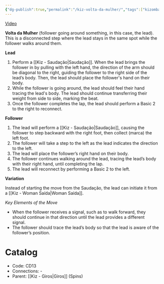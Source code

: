 ```yaml
---
{"dg-publish":true,"permalink":"/kiz-volta-da-mulher/","tags":["kizomba/step"],"created":"2024-09-20T11:07:38.862-04:00","updated":"2025-01-28T12:16:53.894-05:00"}
---
```



[Video](https://youtu.be/gP7jrtMapNQ)

**Volta da Mulher** (follower going around something, in this case, the lead). This is a disconnected step where the lead stays in the same spot while the follower walks around them.

**Lead**
1. Perform a [[Kiz - Saudação\|Saudação]]. When the lead brings the follower in by pulling with the left hand, the direction of the arm should be diagonal to the right, guiding the follower to the right side of the lead’s body. Then, the lead should place the follower's hand on their body.
2. While the follower is going around, the lead should feel their hand tracing the lead's body. The lead should continue transferring their weight from side to side, marking the beat.
3. Once the follower completes the lap, the lead should perform a Basic 2 to the right to reconnect.

**Follower**
1. The lead will perform a [[Kiz - Saudação\|Saudação]], causing the follower to step backward with the right foot, then collect (marca) the left foot.
2. The follower will take a step to the left as the lead indicates the direction to the left.
3. The lead will place the follower’s right hand on their body.
4. The follower continues walking around the lead, tracing the lead’s body with their right hand, until completing the lap.
5. The lead will reconnect by performing a Basic 2 to the left.

**Variation**

Instead of starting the move from the Saudação, the lead can initiate it from a [[Kiz - Woman Saída\|Woman Saída]].

*Key Elements of the Move*

- When the follower receives a signal, such as to walk forward, they should continue in that direction until the lead provides a different signal.
- The follower should trace the lead’s body so that the lead is aware of the follower’s position.

# Catalog

- Code: CD13
- Connections: -
- Parent: [[Kiz - Giros\|Giros]] (Spins)
